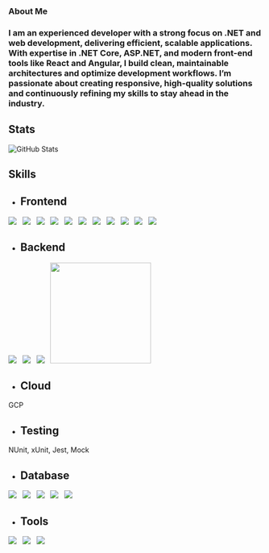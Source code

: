 ### About Me
### I am an experienced developer with a strong focus on .NET and web development, delivering efficient, scalable applications. With expertise in .NET Core, ASP.NET, and modern front-end tools like React and Angular, I build clean, maintainable architectures and optimize development workflows. I’m passionate about creating responsive, high-quality solutions and continuously refining my skills to stay ahead in the industry.

## Stats
![GitHub Stats](https://github-readme-stats.vercel.app/api?username=Kbrkannan55)
## Skills
- ## Frontend
<span>
<img src="https://img.shields.io/badge/HTML5-E34F26?style=for-the-badge&logo=html5&logoColor=white" /> &nbsp;
<img src="https://img.shields.io/badge/CSS3-1572B6?style=for-the-badge&logo=css3&logoColor=white" /> &nbsp;
<img src="https://img.shields.io/badge/JavaScript-323330?style=for-the-badge&logo=javascript&logoColor=F7DF1E" /> &nbsp;
<img src="https://img.shields.io/badge/TypeScript-007ACC?style=for-the-badge&logo=typescript&logoColor=white" /> &nbsp;
<img src="https://img.shields.io/badge/AngularJS-E23237?style=for-the-badge&logo=angularjs&logoColor=white" /> &nbsp;
<img src="https://img.shields.io/badge/React-20232A?style=for-the-badge&logo=react&logoColor=61DAFB" /> &nbsp;
<img src="https://img.shields.io/badge/axios-671ddf?&style=for-the-badge&logo=axios&logoColor=white" /> &nbsp;
<img src="https://img.shields.io/badge/Font_Awesome-339AF0?style=for-the-badge&logo=fontawesome&logoColor=white" /> &nbsp;
<img src="https://img.shields.io/badge/Material%20UI-007FFF?style=for-the-badge&logo=mui&logoColor=white"/> &nbsp;
<img src="https://img.shields.io/badge/Vite-B73BFE?style=for-the-badge&logo=vite&logoColor=FFD62E" /> &nbsp;
<img src="https://img.shields.io/badge/Bootstrap-563D7C?style=for-the-badge&logo=bootstrap&logoColor=white" />
</span>

- ## Backend
<span>
<img src="https://img.shields.io/badge/JWT-000000?style=for-the-badge&logo=JSON%20web%20tokens&logoColor=white" /> &nbsp;
<img src="https://img.shields.io/badge/C%23-239120?style=for-the-badge&logo=csharp&logoColor=white" /> &nbsp;
<img src="https://img.shields.io/badge/.NET-512BD4?style=for-the-badge&logo=dotnet&logoColor=white" /> &nbsp;
<img src="https://nodejs.org/static/logos/nodejsDark.svg" width="200px">
</span>

- ## Cloud
<span>
GCP
</span>

- ## Testing
<span>
NUnit, xUnit, Jest, Mock
</span>

- ## Database
<span>
<img src="https://img.shields.io/badge/Microsoft%20SQL%20Server-CC2927?style=for-the-badge&logo=microsoft%20sql%20server&logoColor=white"/> &nbsp; 
<img src="https://img.shields.io/badge/cassandra-%231287B1.svg?style=for-the-badge&logo=apache-cassandra&logoColor=white" /> &nbsp;
<img src="https://img.shields.io/badge/mysql-4479A1.svg?style=for-the-badge&logo=mysql&logoColor=white"/> &nbsp;
<img src="https://img.shields.io/badge/sqlite-%2307405e.svg?style=for-the-badge&logo=sqlite&logoColor=white"/> &nbsp;
<img src="https://img.shields.io/badge/postgres-%23316192.svg?style=for-the-badge&logo=postgresql&logoColor=white"/> 
</span>

- ## Tools
<span>
<img src="https://img.shields.io/badge/VSCode-0078D4?style=for-the-badge&logo=visual%20studio%20code&logoColor=white" /> &nbsp;
<img src="https://img.shields.io/badge/Visual_Studio-5C2D91?style=for-the-badge&logo=visual%20studio&logoColor=white" /> &nbsp;
<img src="https://img.shields.io/badge/Postman-FF6C37?style=for-the-badge&logo=Postman&logoColor=white" />
</span>
